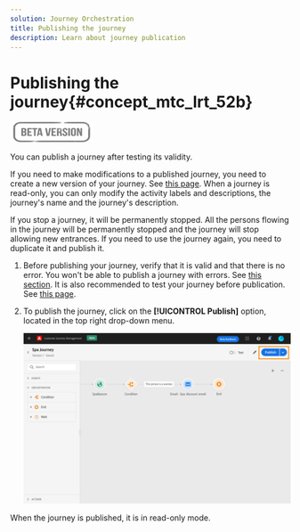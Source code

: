 ```yaml
---
solution: Journey Orchestration
title: Publishing the journey
description: Learn about journey publication
---
```

# Publishing the journey{#concept_mtc_lrt_52b}

![](../assets/do-not-localize/badge.png)

You can publish a journey after testing its validity.

If you need to make modifications to a published journey, you need to create a new version of your journey. See [this page](../building-journeys/journey-versions.md). When a journey is read-only, you can only modify the activity labels and descriptions, the journey's name and the journey's description.

If you stop a journey, it will be permanently stopped. All the persons flowing in the journey will be permanently stopped and the journey will stop allowing new entrances. If you need to use the journey again, you need to duplicate it and publish it.

1. Before publishing your journey, verify that it is valid and that there is no error. You won't be able to publish a journey with errors. See [this section](../building-journeys/troubleshooting.md#section_h3q_kqk_fhb). It is also recommended to test your journey before publication. See [this page](../building-journeys/testing-the-journey.md).
1. To publish the journey, click on the **[!UICONTROL Publish]** option, located in the top right drop-down menu.

    ![](../assets/journeyuc1_18.png)

When the journey is published, it is in read-only mode.
